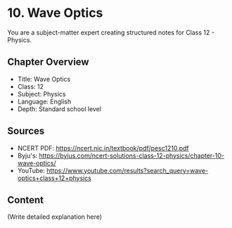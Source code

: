 # 10. Wave Optics

You are a subject-matter expert creating structured notes for Class 12 - Physics.

## Chapter Overview
- Title: Wave Optics
- Class: 12
- Subject: Physics
- Language: English
- Depth: Standard school level

## Sources
- NCERT PDF: https://ncert.nic.in/textbook/pdf/pesc1210.pdf
- Byju's: https://byjus.com/ncert-solutions-class-12-physics/chapter-10-wave-optics/
- YouTube: https://www.youtube.com/results?search_query=wave-optics+class+12+physics

## Content
(Write detailed explanation here)
